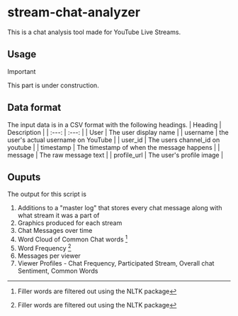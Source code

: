 # stream-chat-analyzer

This is a chat analysis tool made for YouTube Live Streams.

## Usage

> [!IMPORTANT]
> This part is under construction.

## Data format

The input data is in a CSV format with the following headings.
| Heading | Description |
| :---: | :---: |
| User | The user display name |
| username | the user's actual username on YouTube |
| user_id | The users channel_id on youtube |
| timestamp | The timestamp of when the message happens |
| message | The raw message text |
| profile_url | The user's profile image |

## Ouputs 

The output for this script is
1. Additions to a "master log" that stores every chat message along with what stream it was a part of
2. Graphics produced for each stream
  1. Chat Messages over time
  2. Word Cloud of Common Chat words [^1]
  3. Word Frequency [^1]
  4. Messages per viewer
5. Viewer Profiles - Chat Frequency, Participated Stream, Overall chat Sentiment, Common Words

[^1]: Filler words are filtered out using the NLTK package
